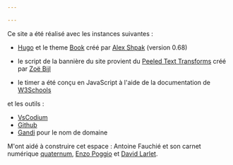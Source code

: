 ```yaml
---

---
```




Ce site a été réalisé avec les instances suivantes : 

- [Hugo](https://gohugo.io/) et le theme [Book](https://themes.gohugo.io/hugo-book/) créé par [Alex Shpak](https://github.com/alex-shpak/) (version 0.68)

- le script de la bannière du site provient du [Peeled Text Transforms](https://codepen.io/Moiety/pen/OPPKMr) créé par [Zoë Bijl](https://codepen.io/Moiety)

- le timer a été conçu en JavaScript à l'aide de la documentation de [W3Schools](https://www.w3schools.com/js/default.asp)

et les outils : 

- [VsCodium](https://vscodium.com/) 
- [Github](https://github.com/) 
- [Gandi](https://www.gandi.net/en-CA) pour le nom de domaine

M'ont aidé à construire cet espace : Antoine Fauchié et son carnet numérique [quaternum](https://www.quaternum.net/), [Enzo Poggio](https://github.com/EPgg92) et [David Larlet](https://larlet.fr/david/).

